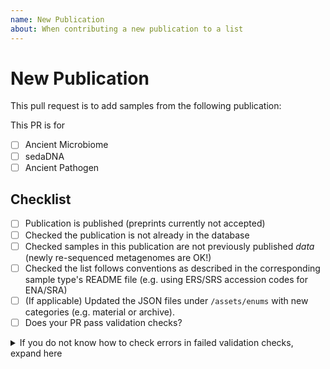 ```yaml
---
name: New Publication
about: When contributing a new publication to a list
---
```


# New Publication

<!-- Thank you for contributing to AncientMetagenomeDir Please fill in the information below-->
<!-- Please @ancientmetagenomedir-coreteam if you have any questions-->

This pull request is to add samples from the following publication:

<!-- Replace this comment with citation-->

This PR is for

- [ ] Ancient Microbiome
- [ ] sedaDNA
- [ ] Ancient Pathogen

## Checklist

- [ ] Publication is published (preprints currently not accepted)
- [ ] Checked the publication is not already in the database
- [ ] Checked samples in this publication are not previously published _data_ (newly re-sequenced metagenomes are OK!)
- [ ] Checked the list follows conventions as described in the corresponding sample type's README file (e.g. using ERS/SRS accession codes for ENA/SRA)
- [ ] (If applicable) Updated the JSON files under `/assets/enums` with new categories (e.g. material or archive).
- [ ] Does your PR pass validation checks?

<details>
  <summary>If you do not know how to check errors in failed validation checks, expand here</summary>
  
   1. Press 'details' next to the failed check.
   2. Expand the `test ancient <list>` line with the red X next to it.
   3. Scroll to the bottom of the log, and look for a `DatasetValidationError` (usually the last line).
   4. Read the error, and fix accordingly. Check the README for a given list for more guidance. If in doubt, ask!

</details>
